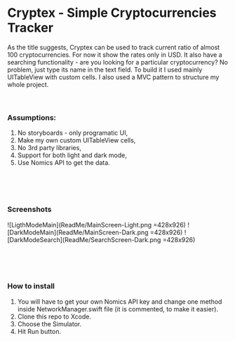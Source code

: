 # Cryptex - Simple Cryptocurrencies Tracker

As the title suggests, Cryptex can be used to track current ratio of almost 100 cryptocurrencies. For now it show the rates only in USD. It also have a searching functionality - are you looking for a particular cryptocurrency? No problem, just type its name in the text field. To build it I used mainly UITableView with custom cells. I also used a MVC pattern to structure my whole project.
<br>
<br>
<br>

### Assumptions:
1. No storyboards - only programatic UI,
2. Make my own custom UITableView cells,
3. No 3rd party libraries,
4. Support for both light and dark mode,
5. Use Nomics API to get the data.
<br>
<br>
<br>

### Screenshots
![LigthModeMain](ReadMe/MainScreen-Light.png =428x926)
![DarkModeMain](ReadMe/MainScreen-Dark.png =428x926)
![DarkModeSearch](ReadMe/SearchScreen-Dark.png =428x926)

<br>
<br>
<br>

### How to install
1. You will have to get your own Nomics API key and change one method inside NetworkManager.swift file (it is commented, to make it easier).
2. Clone this repo to Xcode.
3. Choose the Simulator.
4. Hit Run button.

